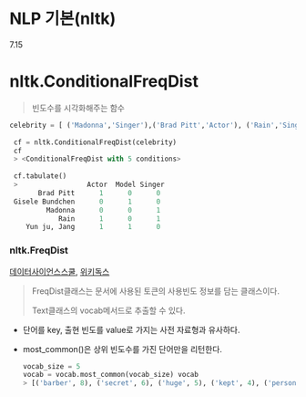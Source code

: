 # NLP 기본(nltk)

7.15

# nltk.ConditionalFreqDist

>빈도수를 시각화해주는 함수

 ```python
celebrity = [ ('Madonna','Singer'),('Brad Pitt','Actor'), ('Rain','Singer'), ('Gisele Bundchen','Model'), ('Rain','Actor'), ('Yun ju,Jang','Model'),('Yun ju,Jang', 'Actor') ]
  
  cf = nltk.ConditionalFreqDist(celebrity)
  cf
  > <ConditionalFreqDist with 5 conditions>
  
  cf.tabulate()
  >                 Actor  Model Singer 
        Brad Pitt      1      0      0 
  Gisele Bundchen      0      1      0 
          Madonna      0      0      1 
             Rain      1      0      1 
     Yun ju, Jang      1      1      0 
 ```

  

### nltk.FreqDist 

[데이터사이언스스쿨](https://datascienceschool.net/view-notebook/8895b16a141749a9bb381007d52721c1/), [위키독스](https://wikidocs.net/31766)

>FreqDist클래스는 문서에 사용된 토큰의 사용빈도 정보를 담는 클래스이다. 
>
>Text클래스의 vocab메서드로 추출할 수 있다.

- 단어를 key, 출현 빈도를 value로 가지는 사전 자료형과 유사하다. 

- most_common()은 상위 빈도수를 가진 단어만을 리턴한다.

  ```python
  vocab_size = 5
  vocab = vocab.most_common(vocab_size) vocab
  > [('barber', 8), ('secret', 6), ('huge', 5), ('kept', 4), ('person', 3)]
  ```

  